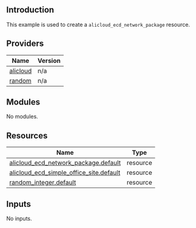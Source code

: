 ## Introduction

This example is used to create a `alicloud_ecd_network_package` resource.

<!-- BEGIN_TF_DOCS -->
## Providers

| Name | Version |
|------|---------|
| <a name="provider_alicloud"></a> [alicloud](#provider\_alicloud) | n/a |
| <a name="provider_random"></a> [random](#provider\_random) | n/a |

## Modules

No modules.

## Resources

| Name | Type |
|------|------|
| [alicloud_ecd_network_package.default](https://registry.terraform.io/providers/aliyun/alicloud/latest/docs/resources/ecd_network_package) | resource |
| [alicloud_ecd_simple_office_site.default](https://registry.terraform.io/providers/aliyun/alicloud/latest/docs/resources/ecd_simple_office_site) | resource |
| [random_integer.default](https://registry.terraform.io/providers/hashicorp/random/latest/docs/resources/integer) | resource |

## Inputs

No inputs.
<!-- END_TF_DOCS -->    
